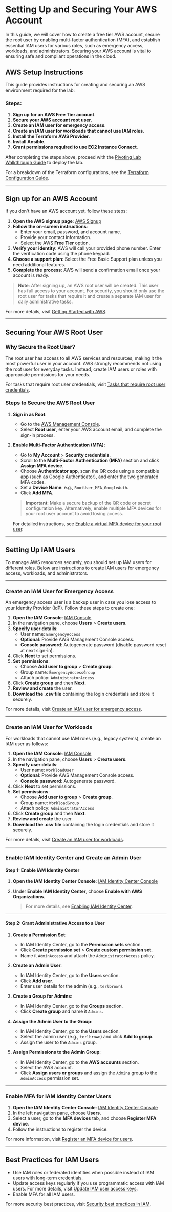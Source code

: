# Setting Up and Securing Your AWS Account

In this guide, we will cover how to create a free tier AWS account, secure the root user by enabling multi-factor authentication (MFA), and establish essential IAM users for various roles, such as emergency access, workloads, and administrators. Securing your AWS account is vital to ensuring safe and compliant operations in the cloud.

## AWS Setup Instructions

This guide provides instructions for creating and securing an AWS environment required for the lab:

### Steps:
1. **Sign up for an AWS Free Tier account**.
2. **Secure your AWS account root user**.
3. **Create an IAM user for emergency access**.
4. **Create an IAM user for workloads that cannot use IAM roles**.
5. **Install the Terraform AWS Provider**.
6. **Install Ansible**.
7. **Grant permissions required to use EC2 Instance Connect**.

After completing the steps above, proceed with the [Pivoting Lab Walkthrough Guide](./README.md) to deploy the lab.

For a breakdown of the Terraform configurations, see the [Terraform Configuration Guide](./terraform.md).

---

## Sign up for an AWS Account

If you don't have an AWS account yet, follow these steps:

1. **Open the AWS signup page**: [AWS Signup](https://portal.aws.amazon.com/billing/signup)
2. **Follow the on-screen instructions**:
   - Enter your email, password, and account name.
   - Provide your contact information.
   - Select the AWS **Free Tier** option.
3. **Verify your identity**: AWS will call your provided phone number. Enter the verification code using the phone keypad.
4. **Choose a support plan**: Select the Free Basic Support plan unless you need additional features.
5. **Complete the process**: AWS will send a confirmation email once your account is ready.

> **Note**: After signing up, an AWS root user will be created. This user has full access to your account. For security, you should only use the root user for tasks that require it and create a separate IAM user for daily administrative tasks.

For more details, visit [Getting Started with AWS](https://docs.aws.amazon.com/linux/al2023/ug/aws.html).

---

## Securing Your AWS Root User

### Why Secure the Root User?

The root user has access to all AWS services and resources, making it the most powerful user in your account. AWS strongly recommends not using the root user for everyday tasks. Instead, create IAM users or roles with appropriate permissions for your needs.

For tasks that require root user credentials, visit [Tasks that require root user credentials](https://docs.aws.amazon.com/IAM/latest/UserGuide/root-user-tasks.html).

### Steps to Secure the AWS Root User

1. **Sign in as Root**: 
   - Go to the [AWS Management Console](https://console.aws.amazon.com/).
   - Select **Root user**, enter your AWS account email, and complete the sign-in process.
   
2. **Enable Multi-Factor Authentication (MFA)**:
   - Go to **My Account** > **Security credentials**.
   - Scroll to the **Multi-Factor Authentication (MFA)** section and click **Assign MFA device**.
   - Choose **Authenticator app**, scan the QR code using a compatible app (such as Google Authenticator), and enter the two generated MFA codes.
   - Set a **Device Name**: e.g., `RootUser_MFA_GoogleAuth`.
   - Click **Add MFA**.

   > **Important**: Make a secure backup of the QR code or secret configuration key. Alternatively, enable multiple MFA devices for your root user account to avoid losing access.

   For detailed instructions, see [Enable a virtual MFA device for your root user](https://docs.aws.amazon.com/IAM/latest/UserGuide/enable-virt-mfa-for-root.html).

---

## Setting Up IAM Users

To manage AWS resources securely, you should set up IAM users for different roles. Below are instructions to create IAM users for emergency access, workloads, and administrators.

---

### Create an IAM User for Emergency Access

An emergency access user is a backup user in case you lose access to your Identity Provider (IdP). Follow these steps to create one:

1. **Open the IAM Console**: [IAM Console](https://console.aws.amazon.com/iam/)
2. In the navigation pane, choose **Users** > **Create users**.
3. **Specify user details**:
   - User name: `EmergencyAccess`
   - **Optional**: Provide AWS Management Console access.
   - **Console password**: Autogenerate password (disable password reset at next sign-in).
4. Click **Next** to set permissions.
5. **Set permissions**:
   - Choose **Add user to group** > **Create group**.
   - Group name: `EmergencyAccessGroup`
   - Attach policy: `AdministratorAccess`
6. Click **Create group** and then **Next**.
7. **Review and create** the user.
8. **Download the .csv file** containing the login credentials and store it securely.

For more details, visit [Create an IAM user for emergency access](https://docs.aws.amazon.com/IAM/latest/UserGuide/getting-started-emergency-iam-user.html).

---

### Create an IAM User for Workloads

For workloads that cannot use IAM roles (e.g., legacy systems), create an IAM user as follows:

1. **Open the IAM Console**: [IAM Console](https://console.aws.amazon.com/iam/)
2. In the navigation pane, choose **Users** > **Create users**.
3. **Specify user details**:
   - User name: `WorkloadUser`
   - **Optional**: Provide AWS Management Console access.
   - **Console password**: Autogenerate password.
4. Click **Next** to set permissions.
5. **Set permissions**:
   - Choose **Add user to group** > **Create group**.
   - Group name: `WorkloadGroup`
   - Attach policy: `AdministratorAccess`
6. Click **Create group** and then **Next**.
7. **Review and create** the user.
8. **Download the .csv file** containing the login credentials and store it securely.

For more details, visit [Create an IAM user for workloads](https://docs.aws.amazon.com/IAM/latest/UserGuide/getting-started-workloads.html).

---

### Enable IAM Identity Center and Create an Admin User

#### Step 1: Enable IAM Identity Center

1. **Open the IAM Identity Center Console**: [IAM Identity Center Console](https://console.aws.amazon.com/singlesignon)
2. Under **Enable IAM Identity Center**, choose **Enable with AWS Organizations**.

   > For more details, see [Enabling IAM Identity Center](https://docs.aws.amazon.com/singlesignon/latest/userguide/get-set-up-for-idc.html).

---

#### Step 2: Grant Administrative Access to a User

1. **Create a Permission Set**:
   - In IAM Identity Center, go to the **Permission sets** section.
   - Click **Create permission set** > **Create custom permission set**.
   - Name it `AdminAccess` and attach the `AdministratorAccess` policy.

2. **Create an Admin User**:
   - In IAM Identity Center, go to the **Users** section.
   - Click **Add user**.
   - Enter user details for the admin (e.g., `terlbrown`).

3. **Create a Group for Admins**:
   - In IAM Identity Center, go to the **Groups** section.
   - Click **Create group** and name it `Admins`.

4. **Assign the Admin User to the Group**:
   - In IAM Identity Center, go to the **Users** section.
   - Select the admin user (e.g., `terlbrown`) and click **Add to group**.
   - Assign the user to the `Admins` group.

5. **Assign Permissions to the Admin Group**:
   - In IAM Identity Center, go to the **AWS accounts** section.
   - Select the AWS account.
   - Click **Assign users or groups** and assign the `Admins` group to the `AdminAccess` permission set.

---

### Enable MFA for IAM Identity Center Users

1. **Open the IAM Identity Center Console**: [IAM Identity Center Console](https://console.aws.amazon.com/singlesignon)
2. In the left navigation pane, choose **Users**.
3. Select a user, go to the **MFA devices** tab, and choose **Register MFA device**.
4. Follow the instructions to register the device.

For more information, visit [Register an MFA device for users](https://docs.aws.amazon.com/singlesignon/latest/userguide/how-to-register-device.html).

---

## Best Practices for IAM Users

- Use IAM roles or federated identities when possible instead of IAM users with long-term credentials.
- Update access keys regularly if you use programmatic access with IAM users. For more details, visit [Update IAM user access keys](https://docs.aws.amazon.com/IAM/latest/UserGuide/Using_RotateAccessKey.html).
- Enable MFA for all IAM users.

For more security best practices, visit [Security best practices in IAM](https://docs.aws.amazon.com/IAM/latest/UserGuide/best-practices.html).

